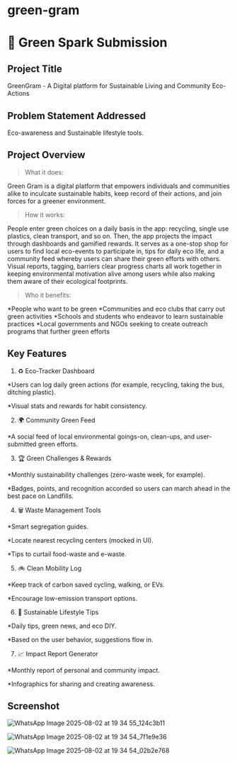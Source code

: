 # green-gram
# 🚀 Green Spark Submission

## Project Title

GreenGram - A Digital platform for Sustainable Living and Community Eco-Actions

## Problem Statement Addressed

Eco-awareness and Sustainable lifestyle tools.

## Project Overview

>What it does:

Green Gram is a digital platform that empowers individuals and communities alike to inculcate sustainable habits, keep record of their actions, and join forces for a greener environment.

>How it works: 

People enter green choices on a daily basis in the app: recycling, single use plastics, clean transport, and so on. Then, the app projects the impact through dashboards and gamified rewards. It serves as a one-stop shop for users to find local eco-events to participate in, tips for daily eco life, and a community feed whereby users can share their green efforts with others. Visual reports, tagging, barriers clear progress charts all work together in keeping environmental motivation alive among users while also making them aware of their ecological footprints.

>Who it benefits:

*People who want to be green
*Communities and eco clubs that carry out green activities
*Schools and students who endeavor to learn sustainable practices
*Local governments and NGOs seeking to create outreach programs that further green efforts

## Key Features

1. ♻ Eco-Tracker Dashboard

*Users can log daily green actions (for example, recycling, taking the bus, ditching plastic).

*Visual stats and rewards for habit consistency. 

2. 🌍 Community Green Feed

*A social feed of local environmental goings-on, clean-ups, and user-submitted green efforts. 

3. 🏆 Green Challenges & Rewards

*Monthly sustainability challenges (zero-waste week, for example).

*Badges, points, and recognition accorded so users can march ahead in the best pace on Landfills. 

4. 🗑 Waste Management Tools

*Smart segregation guides.

*Locate nearest recycling centers (mocked in UI). 

*Tips to curtail food-waste and e-waste. 

5. 🚲 Clean Mobility Log

*Keep track of carbon saved cycling, walking, or EVs.

*Encourage low-emission transport options. 

6. 🧘 Sustainable Lifestyle Tips

*Daily tips, green news, and eco DIY.

*Based on the user behavior, suggestions flow in. 

7. 📈 Impact Report Generator

*Monthly report of personal and community impact.

*Infographics for sharing and creating awareness.

## Screenshot

![WhatsApp Image 2025-08-02 at 19 34 55_124c3b11](https://github.com/user-attachments/assets/c1d8e6df-f296-4fe4-8bc3-d9400cb81fc5)

![WhatsApp Image 2025-08-02 at 19 34 54_7f1e9e36](https://github.com/user-attachments/assets/134953b0-08ae-4f38-890b-db40f78c0708)

![WhatsApp Image 2025-08-02 at 19 34 54_02b2e768](https://github.com/user-attachments/assets/3d829786-d5cc-4be7-a591-b41c7f2d5766)






